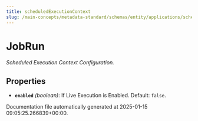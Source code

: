 ```yaml
---
title: scheduledExecutionContext
slug: /main-concepts/metadata-standard/schemas/entity/applications/scheduledexecutioncontext
---
```


# JobRun

*Scheduled Execution Context Configuration.*

## Properties

- **`enabled`** *(boolean)*: If Live Execution is Enabled. Default: `false`.


Documentation file automatically generated at 2025-01-15 09:05:25.266839+00:00.
